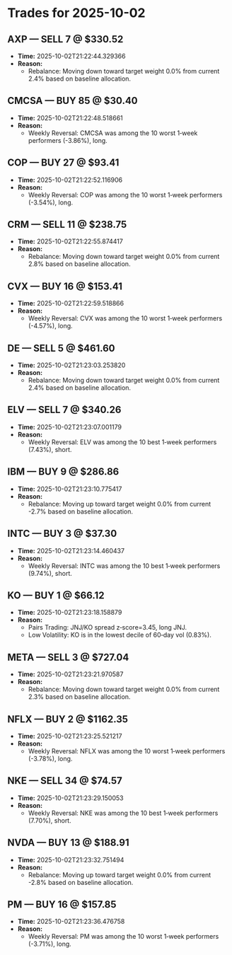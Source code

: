 # Trades for 2025-10-02

## AXP — SELL 7 @ $330.52
- **Time:** 2025-10-02T21:22:44.329366
- **Reason:**
  - Rebalance: Moving down toward target weight 0.0% from current 2.4% based on baseline allocation.

## CMCSA — BUY 85 @ $30.40
- **Time:** 2025-10-02T21:22:48.518661
- **Reason:**
  - Weekly Reversal: CMCSA was among the 10 worst 1‑week performers (-3.86%), long.

## COP — BUY 27 @ $93.41
- **Time:** 2025-10-02T21:22:52.116906
- **Reason:**
  - Weekly Reversal: COP was among the 10 worst 1‑week performers (-3.54%), long.

## CRM — SELL 11 @ $238.75
- **Time:** 2025-10-02T21:22:55.874417
- **Reason:**
  - Rebalance: Moving down toward target weight 0.0% from current 2.8% based on baseline allocation.

## CVX — BUY 16 @ $153.41
- **Time:** 2025-10-02T21:22:59.518866
- **Reason:**
  - Weekly Reversal: CVX was among the 10 worst 1‑week performers (-4.57%), long.

## DE — SELL 5 @ $461.60
- **Time:** 2025-10-02T21:23:03.253820
- **Reason:**
  - Rebalance: Moving down toward target weight 0.0% from current 2.4% based on baseline allocation.

## ELV — SELL 7 @ $340.26
- **Time:** 2025-10-02T21:23:07.001179
- **Reason:**
  - Weekly Reversal: ELV was among the 10 best 1‑week performers (7.43%), short.

## IBM — BUY 9 @ $286.86
- **Time:** 2025-10-02T21:23:10.775417
- **Reason:**
  - Rebalance: Moving up toward target weight 0.0% from current -2.7% based on baseline allocation.

## INTC — BUY 3 @ $37.30
- **Time:** 2025-10-02T21:23:14.460437
- **Reason:**
  - Weekly Reversal: INTC was among the 10 best 1‑week performers (9.74%), short.

## KO — BUY 1 @ $66.12
- **Time:** 2025-10-02T21:23:18.158879
- **Reason:**
  - Pairs Trading: JNJ/KO spread z‑score=3.45, long JNJ.
  - Low Volatility: KO is in the lowest decile of 60‑day vol (0.83%).

## META — SELL 3 @ $727.04
- **Time:** 2025-10-02T21:23:21.970587
- **Reason:**
  - Rebalance: Moving down toward target weight 0.0% from current 2.3% based on baseline allocation.

## NFLX — BUY 2 @ $1162.35
- **Time:** 2025-10-02T21:23:25.521217
- **Reason:**
  - Weekly Reversal: NFLX was among the 10 worst 1‑week performers (-3.78%), long.

## NKE — SELL 34 @ $74.57
- **Time:** 2025-10-02T21:23:29.150053
- **Reason:**
  - Weekly Reversal: NKE was among the 10 best 1‑week performers (7.70%), short.

## NVDA — BUY 13 @ $188.91
- **Time:** 2025-10-02T21:23:32.751494
- **Reason:**
  - Rebalance: Moving up toward target weight 0.0% from current -2.8% based on baseline allocation.

## PM — BUY 16 @ $157.85
- **Time:** 2025-10-02T21:23:36.476758
- **Reason:**
  - Weekly Reversal: PM was among the 10 worst 1‑week performers (-3.71%), long.

